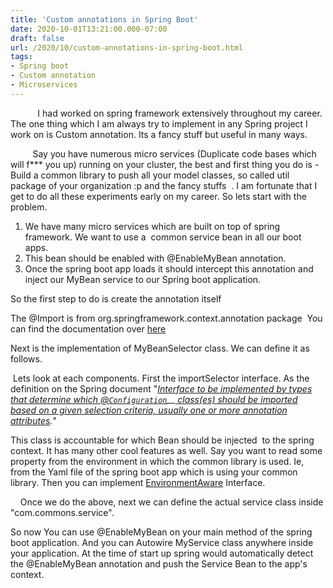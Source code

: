 ```yaml
---
title: 'Custom annotations in Spring Boot'
date: 2020-10-01T13:21:00.000-07:00
draft: false
url: /2020/10/custom-annotations-in-spring-boot.html
tags: 
- Spring boot
- Custom annotation
- Microservices
---
```


           I had worked on spring framework extensively throughout my career. The one thing which I am always try to implement in any Spring project I work on is Custom annotation. Its a fancy stuff but useful in many ways. 

         Say you have numerous micro services (Duplicate code bases which will f\*\*\* you up) running on your cluster, the best and first thing you do is - Build a common library to push all your model classes, so called util package of your organization :p and the fancy stuffs  . I am fortunate that I get to do all these experiments early on my career. So lets start with the problem.

  

1.  We have many micro services which are built on top of spring framework. We want to use a  common service bean in all our boot apps.  
2.  This bean should be enabled with @EnableMyBean annotation.
3.  Once the spring boot app loads it should intercept this annotation and inject our MyBean service to our Spring boot application.

  

So the first step to do is create the annotation itself

  

  

  

  

The @Import is from org.springframework.context.annotation package  You can find the documentation over [here](https://docs.spring.io/spring-framework/docs/current/javadoc-api/org/springframework/context/annotation/Import.html)

  

  

  

  

  

  

  

  

  

Next is the implementation of MyBeanSelector class. We can define it as follows.

  

  

 Lets look at each components. First the importSelector interface. As the definition on the Spring document "_[Interface to be implemented by types that determine which @`Configuration`](https://docs.spring.io/spring-framework/docs/current/javadoc-api/org/springframework/context/annotation/ImportSelector.html)__[ class(es) should be imported based on a given selection criteria, usually one or more annotation attributes](https://docs.spring.io/spring-framework/docs/current/javadoc-api/org/springframework/context/annotation/ImportSelector.html)._" 

  

This class is accountable for which Bean should be injected  to the spring context. It has many other cool features as well. Say you want to read some property from the environment in which the common library is used. Ie, from the Yaml file of the spring boot app which is using your common library. Then you can implement [EnvironmentAware](https://docs.spring.io/spring-framework/docs/current/javadoc-api/org/springframework/context/EnvironmentAware.html) Interface. 

    Once we do the above, next we can define the actual service class inside "com.commons.service". 

  

  

  

  

So now You can use @EnableMyBean on your main method of the spring boot application. And you can Autowire MyService class anywhere inside your application. At the time of start up spring would automatically detect the @EnableMyBean annotation and push the Service Bean to the app's context.